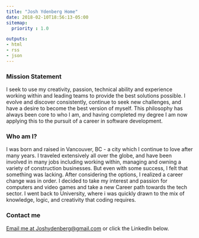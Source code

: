 ```yaml
---
title: "Josh Ydenberg Home"
date: 2018-02-10T18:56:13-05:00
sitemap:
  priority : 1.0

outputs:
- html
- rss
- json
---
```


### Mission Statement
I seek to use my creativity, passion, technical ability and experience working within and leading teams to provide the best solutions possible. I evolve and discover consistently, continue to seek new challenges, and have a desire to become the best version of myself. This philosophy has always been core to who I am, and having completed my degree I am now applying this to the pursuit of a career in software development.


### Who am I?

I was born and raised in Vancouver, BC - a city which I continue to love after many years. I traveled extensively all over the globe, and have been involved in many jobs including working within, managing and owning a variety of construction businesses. But even with some success, I felt that something was lacking. After considering the options, I realized a career change was in order. I decided to take my interest and passion for computers and video games and take a new Career path towards the tech sector. I went back to University, where i was quickly drawn to the mix of knowledge, logic, and creativity that coding requires. 

### Contact me

 <a href="mailto:joshydenberg@gmail.com">Email me at Joshydenberg@gmail.com </a> or click the LinkedIn below. 
